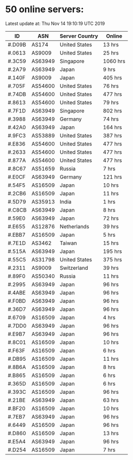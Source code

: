 # 50 online servers:

Latest update at: Thu Nov 14 19:10:19 UTC 2019

| ID | ASN | Server Country | Online |
| -- | --- | -------------- | ------ |
| #.D09B | AS174 | United States | 13 hrs |
| #.0613 | AS9009 | United States | 25 hrs |
| #.3C59 | AS63949 | Singapore | 1060 hrs |
| #.2A79 | AS63949 | Japan | 9 hrs |
| #.140F | AS9009 | Japan | 405 hrs |
| #.705F | AS54600 | United States | 76 hrs |
| #.74DB | AS54600 | United States | 477 hrs |
| #.8613 | AS54600 | United States | 79 hrs |
| #.7F1D | AS63949 | Singapore | 802 hrs |
| #.3988 | AS63949 | Germany | 74 hrs |
| #.42A0 | AS63949 | Japan | 164 hrs |
| #.9FC3 | AS53889 | United States | 387 hrs |
| #.E836 | AS54600 | United States | 477 hrs |
| #.2633 | AS54600 | United States | 477 hrs |
| #.877A | AS54600 | United States | 477 hrs |
| #.8C67 | AS51659 | Russia | 7 hrs |
| #.E0CF | AS63949 | Germany | 121 hrs |
| #.54F5 | AS16509 | Japan | 10 hrs |
| #.2CB6 | AS16509 | Japan | 11 hrs |
| #.5D79 | AS35913 | India | 1 hrs |
| #.C8CB | AS63949 | Japan | 8 hrs |
| #.59E0 | AS63949 | Japan | 72 hrs |
| #.E655 | AS12876 | Netherlands | 39 hrs |
| #.EBB7 | AS16509 | Japan | 5 hrs |
| #.7E1D | AS3462 | Taiwan | 15 hrs |
| #.515A | AS63949 | Japan | 195 hrs |
| #.55C5 | AS31798 | United States | 375 hrs |
| #.2311 | AS9009 | Switzerland | 39 hrs |
| #.89F0 | AS50340 | Russia | 11 hrs |
| #.2995 | AS63949 | Japan | 96 hrs |
| #.4ABE | AS63949 | Japan | 96 hrs |
| #.F0BD | AS63949 | Japan | 96 hrs |
| #.36D7 | AS63949 | Japan | 96 hrs |
| #.6709 | AS16509 | Japan | 4 hrs |
| #.7DD0 | AS63949 | Japan | 96 hrs |
| #.E9B7 | AS63949 | Japan | 96 hrs |
| #.8C01 | AS16509 | Japan | 10 hrs |
| #.F63F | AS16509 | Japan | 6 hrs |
| #.DB95 | AS16509 | Japan | 11 hrs |
| #.8B6A | AS16509 | Japan | 8 hrs |
| #.B865 | AS16509 | Japan | 6 hrs |
| #.365D | AS16509 | Japan | 6 hrs |
| #.393C | AS16509 | Japan | 96 hrs |
| #.21BE | AS63949 | Japan | 63 hrs |
| #.BF20 | AS16509 | Japan | 10 hrs |
| #.7EB7 | AS63949 | Japan | 96 hrs |
| #.6449 | AS16509 | Japan | 96 hrs |
| #.D860 | AS16509 | Japan | 13 hrs |
| #.E5A4 | AS63949 | Japan | 96 hrs |
| #.D254 | AS16509 | Japan | 7 hrs |

